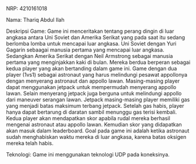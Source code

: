 NRP: 4210161018

Nama: Thariq Abdul Ilah

Deskripsi Game: Game ini menceritakan tentang perang dingin di luar angkasa antara Uni Soviet dan Amerika Serikat yang pada saat itu sedang berlomba lomba untuk mencapai luar angkasa. Uni Soviet dengan Yuri Gagarin sebaagai manusia pertama yang mencapai luar angkasa. Sedangkan Amerika Serikat dengan Neil Armstrong sebagai manusia pertama yang menginjakkan kaki di bulan. Mereka berdua berperan sebagai kedua player yang akan bertanding dalam game ini. Game dengan dua player (1vs1) sebagai astronaut yang harus melindungi pesawat appollonya dengan menyerang astronaut dan appollo lawan. Masing-masing player dapat menggunakan jetpack untuk mempermudah menyerang appollo lawan. Selain menyerang jetpack juga berguna untuk melindungi appollo dari maneuver serangan lawan. Jetpack masing-masing player memiliki gas yang menjadi batas maksimum terbang jetpack. Setelah gas habis, player hanya dapat bertarung di daratan sambil menunggu gas terisi kembali. Kedua player akan mendapatkan skor apabila rudal mereka berhasil mengenai astronaut atau appollo lawan. Kemudian skor yang didapatkan akan masuk dalam leaderboard. Goal pada game ini adalah ketika astronaut sudah menghabiskan waktu mereka di luar angkasa, karena batas oksigen mereka telah habis.

Teknologi: Game ini menggunakan teknologi UDP pada koneksinya.
